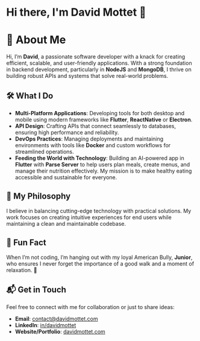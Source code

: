 # Hi there, I'm David Mottet 👋

# 🌟 About Me  
Hi, I’m **David**, a passionate software developer with a knack for creating efficient, scalable, and user-friendly applications. With a strong foundation in backend development, particularly in **NodeJS** and **MongoDB**, I thrive on building robust APIs and systems that solve real-world problems.

## 🛠️ What I Do  
- **Multi-Platform Applications**: Developing tools for both desktop and mobile using modern frameworks like **Flutter**, **ReactNative** or **Electron**.
- **API Design**: Crafting APIs that connect seamlessly to databases, ensuring high performance and reliability.
- **DevOps Practices**: Managing deployments and maintaining environments with tools like **Docker** and custom workflows for streamlined operations.
- **Feeding the World with Technology**: Building an AI-powered app in **Flutter** with **Parse Server** to help users plan meals, create menus, and manage their nutrition effectively. My mission is to make healthy eating accessible and sustainable for everyone.

## 🚀 My Philosophy  
I believe in balancing cutting-edge technology with practical solutions. My work focuses on creating intuitive experiences for end users while maintaining a clean and maintainable codebase.

## 🐾 Fun Fact  
When I’m not coding, I’m hanging out with my loyal American Bully, **Junior**, who ensures I never forget the importance of a good walk and a moment of relaxation. 🐶

## 📬 Get in Touch  
Feel free to connect with me for collaboration or just to share ideas:
- **Email**: [contact@davidmottet.com](contact@davidmottet.com)
- **LinkedIn**: [in/davidmottet](https://fr.linkedin.com/in/davidmottet)
- **Website/Portfolio**: [davidmottet.com](davidmottet.com)
